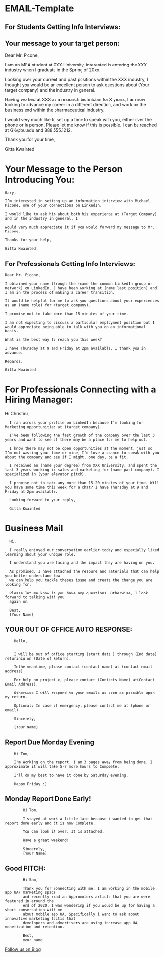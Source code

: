 # EMAIL-Template


## For Students Getting Info Interviews:

## Your message to your target person:

Dear Mr. Picone,

I am an MBA student at XXX University, interested in entering the XXX industry when I graduate in the Spring of 20xx.

Looking over your current and past positions within the XXX industry, I thought you would be an excellent person to ask questions about (Your target company) and the industry in general.

Having worked at XXX as a research technician for X years, I am now looking to advance my career in a different direction, and work on the business end within the pharmaceutical industry.

I would very much like to set up a time to speak with you, either over the phone or in person. Please let me know if this is possible. I can be reached at GK@bu.edu and 888.555.1212.

Thank you for your time,

Gitta Kwainted

# Your Message to the Person Introducing You:

    Gary,

    I’m interested in setting up an information interview with Michael Picone, one of your connections on LinkedIn.

    I would like to ask him about both his experience at (Target Company) and in the industry in general. I

    would very much appreciate it if you would forward my message to Mr. Picone.

    Thanks for your help,

    Gitta Kwainted

## For Professionals Getting Info Interviews:

    Dear Mr. Picone,

    I obtained your name through the (name the common LinkedIn group or network) on LinkedIn. I have been working at (name last position) and I am in the process of making a career transition.

    It would be helpful for me to ask you questions about your experiences as an (name role) for (target company).

    I promise not to take more than 15 minutes of your time.

    I am not expecting to discuss a particular employment position but I would appreciate being able to talk with you on an informational basis.

    What is the best way to reach you this week?

    I have Thursday at 9 and Friday at 2pm available. I thank you in advance.

    Regards,

    Gitta Kwainted

# For Professionals Connecting with a Hiring Manager:

Hi Christina,

      I ran across your profile on LinkedIn because I’m looking for Marketing opportunities at (target company).

      I’ve been following the fast growth of the company over the last 3 years and want to see if there may be a place for me to help out.

      I know there may not be open opportunities at the moment, just so I’m not wasting your time or mine, I’d love a chance to speak with you about the company and see if I might, one day, be a fit.

      I received an (name your degree) from XXX University, and spent the last 3 years working in sales and marketing for (name past company). I specialized in (your elevator pitch).

      I promise not to take any more than 15-20 minutes of your time. Will you have some time this week for a chat? I have Thursday at 9 and Friday at 2pm available.

      Looking forward to your reply,

      Gitta Kwainted


# Business Mail

      Hi,

      I really enjoyed our conversation earlier today and especially liked learning about your unique role.

      I understand you are facing and the impact they are having on you.

      As promised, I have attached the resoure and materials that can help you better understand how
      we can help you tackle theses issue and create the change you are looking for.

      Please let me know if you have any questions. Otherwise, I look forward to talking with you
      again on.

      Best,
      [Your Name]



## YOUR OUT OF OFFICE AUTO RESPONSE:

        Hello,


        I will be out of office starting (start date ) through (End date) returinig on (Date of Return).

        Inthe meantime, please contact (contact name) at (contact email address)

        For help on project x, please contact (Contacts Name) at(Contact Email Address).

        Otherwise I will respond to your emails as soon as possible upon my return.

        Optional: In case of emergency, please contact me at (phone or email)

        Sincerely,

        [Your Name]
        
     
## Report Due Monday Evening

        Hi Tom,

        I'm Working on the report. I am 3 pages away from being done. I approximate it will take 5-7 more hours to Complete.

        I'll do my best to have it done by Saturday evening.

        Happy Friday :)

##  Monday Report Done Early!


            Hi Tom,

            I stayed at work a little late because i wanted to get that report done early and it is now Complete.

            You can look it over. It is attached.

            Have a great weekend!

            Sincerely,
            [Your Name]
            
 ##  Good PITCH:

            Hi Sam,

            Thank you for connecting with me. I am working in the mobile app UA/ marketing space
            and recently read an Appromoters article that you are were featured in around the 
            end of 2020. I was wondering if you would be up for having a short conversation with me
            about mobile app UA. Specifically i want to ask about innovative marketing tactis that
            developers and advertisers are using increase app UA, monetization and retention.

            Best,
            your name

        
        
<a href="http://starwalt.in/Blogs/index.html">Follow us on Blog</a>




